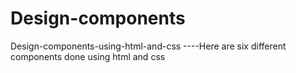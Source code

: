 # Design-components
Design-components-using-html-and-css
----Here are six different components done using html and css
